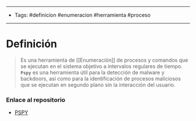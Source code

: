 -------------
- Tags: #definicion #enumeracion #herramienta #proceso
----------------------------
# Definición

> Es una herramienta de [[Enumeración]] de procesos y comandos que se ejecutan en el sistema objetivo a intervalos regulares de tiempo. **`Pspy`** es una herramienta útil para la detección de malware y backdoors, así como para la identificación de procesos maliciosos que se ejecutan en segundo plano sin la interacción del usuario.

### Enlace al repositorio

- [PSPY]([https://github.com/DominicBreuker/pspy](https://github.com/DominicBreuker/pspy))
